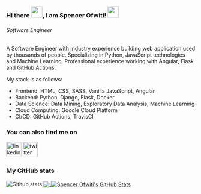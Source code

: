 ### Hi there <img src="https://raw.githubusercontent.com/MartinHeinz/MartinHeinz/master/wave.gif" width="30px">, I am Spencer Ofwiti! <img src="https://github.com/abhishekapk/abhishekapk/blob/master/Assests/Earth.gif" width="30px">
###### *Software Engineer*

A Software Engineer with industry experience building web application used by thousands of people. Specializing in Python, JavaScript technologies and Machine Learning. Professional experience working with Angular, Flask and GitHub Actions. 

My stack is as follows:
* Frontend: HTML, CSS, SASS, Vanilla JavaScript, Angular
* Backend: Python, Django, Flask, Docker
* Data Science: Data Mining, Exploratory Data Analysis, Machine Learning
* Cloud Computing: Google Cloud Platform
* CI/CD: GitHub Actions, TravisCI 

### You can also find me on
[<img src='https://cdn.jsdelivr.net/npm/simple-icons@3.0.1/icons/linkedin.svg' alt='linkedin' height='40'>](https://www.linkedin.com/in/spencer-ofwiti/)  [<img src='https://cdn.jsdelivr.net/npm/simple-icons@3.0.1/icons/twitter.svg' alt='twitter' height='40'>](https://twitter.com/@SpencerOfwiti) 
<!--[<img src='https://cdn.jsdelivr.net/npm/simple-icons@3.0.1/cloud/mail.svg' alt='website' height='40'>](https://catalins.tech) -->


### My GitHub stats
![Github stats](https://github-readme-stats.vercel.app/api?username=SpencerOfwiti&show_icons=true)
<a href="https://github.com/SpencerOfwiti/SpencerOfwiti">
  <img align="center" src="https://github-readme-stats.vercel.app/api/top-langs/?username=SpencerOfwiti&hide=java,html&title_color=ffffff&text_color=c9cacc&icon_color=2bbc8a&bg_color=1d1f21" />
</a>
<a href="https://github.com/SpencerOfwiti/SpencerOfwiti">
  <img align="center" src="https://github-readme-stats.vercel.app/api?username=SpencerOfwiti&show_icons=true&line_height=27&count_private=true&title_color=ffffff&text_color=c9cacc&icon_color=2bbc8a&bg_color=1d1f21" alt="Spencer Ofwiti's GitHub Stats" />
</a>

<!--
**SpencerOfwiti/SpencerOfwiti** is a ✨ _special_ ✨ repository because its `README.md` (this file) appears on your GitHub profile.

Here are some ideas to get you started:

- 🔭 I’m currently working on ...
- 🌱 I’m currently learning ...
- 👯 I’m looking to collaborate on ...
- 🤔 I’m looking for help with ...
- 💬 Ask me about ...
- 📫 How to reach me: ...
- 😄 Pronouns: ...
- ⚡ Fun fact: ...
-->
